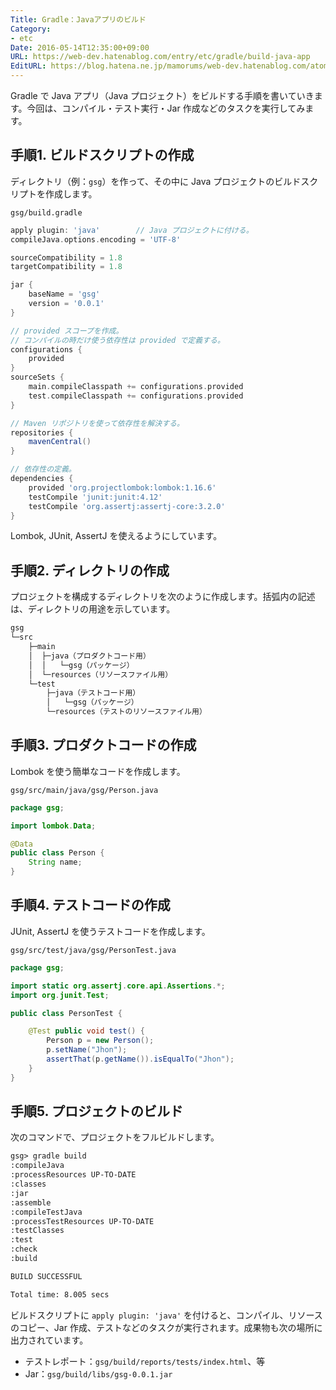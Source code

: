 ```yaml
---
Title: Gradle：Javaアプリのビルド
Category:
- etc
Date: 2016-05-14T12:35:00+09:00
URL: https://web-dev.hatenablog.com/entry/etc/gradle/build-java-app
EditURL: https://blog.hatena.ne.jp/mamorums/web-dev.hatenablog.com/atom/entry/10328749687179307752
---
```


Gradle で Java アプリ（Java プロジェクト）をビルドする手順を書いていきます。今回は、コンパイル・テスト実行・Jar 作成などのタスクを実行してみます。


## 手順1. ビルドスクリプトの作成
ディレクトリ（例：`gsg`）を作って、その中に Java プロジェクトのビルドスクリプトを作成します。

`gsg/build.gradle`

```gradle
apply plugin: 'java'		// Java プロジェクトに付ける。
compileJava.options.encoding = 'UTF-8'

sourceCompatibility = 1.8
targetCompatibility = 1.8

jar {
    baseName = 'gsg'
    version = '0.0.1'
}

// provided スコープを作成。
// コンパイルの時だけ使う依存性は provided で定義する。
configurations {
    provided
}
sourceSets {
    main.compileClasspath += configurations.provided
    test.compileClasspath += configurations.provided
}

// Maven リポジトリを使って依存性を解決する。
repositories {
    mavenCentral()
}

// 依存性の定義。
dependencies {
    provided 'org.projectlombok:lombok:1.16.6'
    testCompile 'junit:junit:4.12'
    testCompile 'org.assertj:assertj-core:3.2.0'
}
```

Lombok, JUnit, AssertJ を使えるようにしています。


## 手順2. ディレクトリの作成
プロジェクトを構成するディレクトリを次のように作成します。括弧内の記述は、ディレクトリの用途を示しています。

```txt
gsg
└─src
    ├─main
    │  ├─java（プロダクトコード用）
    │  │   └─gsg（パッケージ）
    │  └─resources（リソースファイル用）
    └─test
        ├─java（テストコード用）
        │   └─gsg（パッケージ）
        └─resources（テストのリソースファイル用）
```


## 手順3. プロダクトコードの作成
Lombok を使う簡単なコードを作成します。

`gsg/src/main/java/gsg/Person.java`

```java
package gsg;

import lombok.Data;

@Data
public class Person {
	String name;
}
```


## 手順4. テストコードの作成
JUnit, AssertJ を使うテストコードを作成します。

`gsg/src/test/java/gsg/PersonTest.java`

```java
package gsg;

import static org.assertj.core.api.Assertions.*;
import org.junit.Test;

public class PersonTest {

	@Test public void test() {
		Person p = new Person();
		p.setName("Jhon");
		assertThat(p.getName()).isEqualTo("Jhon");
	}
}
```


## 手順5. プロジェクトのビルド 
 次のコマンドで、プロジェクトをフルビルドします。

```txt
gsg> gradle build
:compileJava
:processResources UP-TO-DATE
:classes
:jar
:assemble
:compileTestJava
:processTestResources UP-TO-DATE
:testClasses
:test
:check
:build

BUILD SUCCESSFUL

Total time: 8.005 secs
```

ビルドスクリプトに `apply plugin: 'java'` を付けると、コンパイル、リソースのコピー、Jar 作成、テストなどのタスクが実行されます。成果物も次の場所に出力されています。

- テストレポート：`gsg/build/reports/tests/index.html`、等
- Jar：`gsg/build/libs/gsg-0.0.1.jar`

